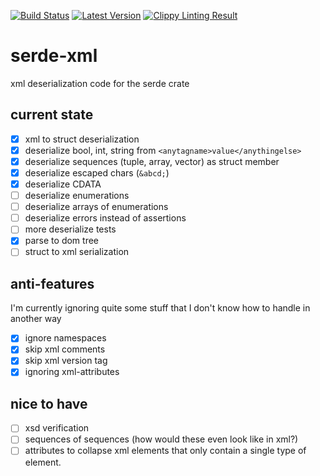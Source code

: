 [![Build Status](https://travis-ci.org/serde-rs/xml.svg?branch=master)](https://travis-ci.org/serde-rs/xml)
[![Latest Version](https://img.shields.io/crates/v/serde_xml.svg)](https://crates.io/crates/serde_xml)
[![Clippy Linting Result](http://clippy.bashy.io/github/serde-rs/xml/master/badge.svg)](http://clippy.bashy.io/github/serde-rs/xml/master/log)

# serde-xml

xml deserialization code for the serde crate

## current state
- [x] xml to struct deserialization
- [x] deserialize bool, int, string from `<anytagname>value</anythingelse>`
- [x] deserialize sequences (tuple, array, vector) as struct member
- [x] deserialize escaped chars (`&abcd;`)
- [x] deserialize CDATA
- [ ] deserialize enumerations
- [ ] deserialize arrays of enumerations
- [ ] deserialize errors instead of assertions
- [ ] more deserialize tests
- [x] parse to dom tree
- [ ] struct to xml serialization

## anti-features
I'm currently ignoring quite some stuff that I don't know how to handle in another way

- [x] ignore namespaces
- [x] skip xml comments
- [x] skip xml version tag
- [x] ignoring xml-attributes

## nice to have
- [ ] xsd verification
- [ ] sequences of sequences (how would these even look like in xml?)
- [ ] attributes to collapse xml elements that only contain a single type of element.
